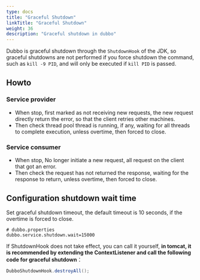 ```yaml
---
type: docs
title: "Graceful Shutdown"
linkTitle: "Graceful Shutdown"
weight: 36
description: "Graceful shutdown in dubbo"
---
```


Dubbo is graceful shutdown through the `ShutdownHook` of the JDK, so graceful shutdowns are not performed if you force shutdown the command, such as `kill -9 PID`, and will only be executed if `kill PID` is passed.

## Howto

### Service provider

* When stop, first marked as not receiving new requests, the new request directly return the error, so that the client retries other machines.
* Then check thread pool thread is running, if any, waiting for all threads to complete execution, unless overtime, then forced to close.

### Service consumer

* When stop, No longer initiate a new request, all request on the client that got an error.
* Then check the request has not returned the response, waiting for the response to return, unless overtime, then forced to close.

## Configuration shutdown wait time

Set graceful shutdown timeout, the default timeout is 10 seconds, if the overtime is forced to close.

```properties
# dubbo.properties
dubbo.service.shutdown.wait=15000
```

If ShutdownHook does not take effect, you can call it yourself, **in tomcat, it is recommended by extending the ContextListener and call the following code for graceful shutdown**：

```java
DubboShutdownHook.destroyAll();
```
